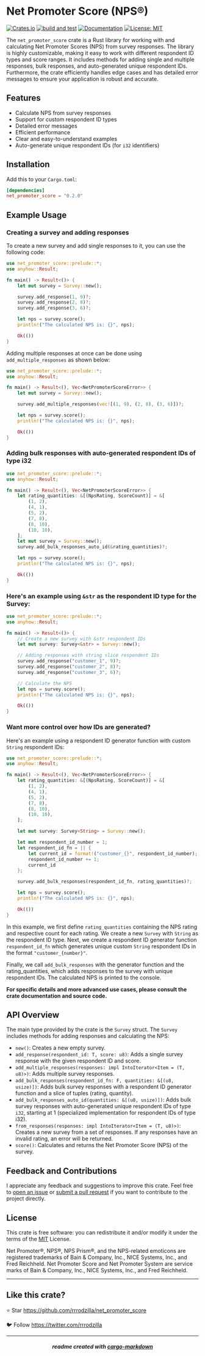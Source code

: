 # Net Promoter Score (NPS®) 
[![Crates.io](https://img.shields.io/crates/v/net_promoter_score.svg)](https://crates.io/crates/net_promoter_score) [![build and test](https://github.com/rrrodzilla/net_promoter_score/actions/workflows/build%20and%20test.yml/badge.svg)](https://github.com/rrrodzilla/net_promoter_score/actions/workflows/build%20and%20test.yml) [![Documentation](https://docs.rs/net_promoter_score/badge.svg)](https://docs.rs/net_promoter_score) [![License: MIT](https://img.shields.io/badge/License-MIT-green.svg)](https://choosealicense.com/licenses/mit/)

The `net_promoter_score` crate is a Rust library for working with and calculating Net Promoter Scores (NPS) from survey responses. The library is highly customizable, making it easy to work with different respondent ID types and score ranges. It includes methods for adding single and multiple responses, bulk responses, and auto-generated unique respondent IDs. Furthermore, the crate efficiently handles edge cases and has detailed error messages to ensure your application is robust and accurate.

## Features

- Calculate NPS from survey responses
- Support for custom respondent ID types
- Detailed error messages
- Efficient performance
- Clear and easy-to-understand examples
- Auto-generate unique respondent IDs (for `i32` identifiers)

## Installation

Add this to your `Cargo.toml`:

```toml
[dependencies]
net_promoter_score = "0.2.0"
```

## Example Usage

### Creating a survey and adding responses

To create a new survey and add single responses to it, you can use the following code:

```rust
use net_promoter_score::prelude::*;
use anyhow::Result;

fn main() -> Result<()> {
    let mut survey = Survey::new();

    survey.add_response(1, 9)?;
    survey.add_response(2, 8)?;
    survey.add_response(3, 6)?;

    let nps = survey.score();
    println!("The calculated NPS is: {}", nps);

    Ok(())
}
```

Adding multiple responses at once can be done using `add_multiple_responses` as shown below:

```rust
use net_promoter_score::prelude::*;
use anyhow::Result;

fn main() -> Result<(), Vec<NetPromoterScoreError>> {
    let mut survey = Survey::new();

    survey.add_multiple_responses(vec![(1, 9), (2, 8), (3, 6)])?;

    let nps = survey.score();
    println!("The calculated NPS is: {}", nps);

    Ok(())
}
```

### Adding bulk responses with auto-generated respondent IDs of type i32

```rust
use net_promoter_score::prelude::*;
use anyhow::Result;

fn main() -> Result<(), Vec<NetPromoterScoreError>> {
    let rating_quantities: &[(NpsRating, ScoreCount)] = &[
        (1, 2),
        (4, 1),
        (5, 2),
        (7, 8),
        (8, 10),
        (10, 10),
    ];
    let mut survey = Survey::new();
    survey.add_bulk_responses_auto_id(&rating_quantities)?;

    let nps = survey.score();
    println!("The calculated NPS is: {}", nps);

    Ok(())
}
```
### Here's an example using `&str` as the respondent ID type for the Survey:

```rust
use net_promoter_score::prelude::*;
use anyhow::Result;

fn main() -> Result<()> {
    // Create a new survey with &str respondent IDs
    let mut survey: Survey<&str> = Survey::new();

    // Adding responses with string slice respondent IDs
    survey.add_response("customer_1", 9)?;
    survey.add_response("customer_2", 8)?;
    survey.add_response("customer_3", 6)?;

    // Calculate the NPS
    let nps = survey.score();
    println!("The calculated NPS is: {}", nps);

    Ok(())
}
```

### Want more control over how IDs are generated?
Here's an example using a respondent ID generator function with custom `String` respondent IDs:

```rust
use net_promoter_score::prelude::*;
use anyhow::Result;

fn main() -> Result<(), Vec<NetPromoterScoreError>> {
    let rating_quantities: &[(NpsRating, ScoreCount)] = &[
        (1, 2),
        (4, 1),
        (5, 2),
        (7, 8),
        (8, 10),
        (10, 10),
    ];

    let mut survey: Survey<String> = Survey::new();

    let mut respondent_id_number = 1;
    let respondent_id_fn = || {
        let current_id = format!("customer_{}", respondent_id_number);
        respondent_id_number += 1;
        current_id
    };

    survey.add_bulk_responses(respondent_id_fn, rating_quantities)?;

    let nps = survey.score();
    println!("The calculated NPS is: {}", nps);

    Ok(())
}
```

In this example, we first define `rating_quantities` containing the NPS rating and respective count for each rating. We create a new `Survey` with `String` as the respondent ID type. Next, we create a respondent ID generator function `respondent_id_fn` which generates unique custom `String` respondent IDs in the format `"customer_{number}"`.

Finally, we call `add_bulk_responses` with the generator function and the rating_quantities, which adds responses to the survey with unique respondent IDs. The calculated NPS is printed to the console.


**For specific details and more advanced use cases, please consult the crate documentation and source code.**

## API Overview

The main type provided by the crate is the `Survey` struct. The `Survey` includes methods for adding responses and calculating the NPS:

- `new()`: Creates a new empty survey.
- `add_response(respondent_id: T, score: u8)`: Adds a single survey response with the given respondent ID and score.
- `add_multiple_responses(responses: impl IntoIterator<Item = (T, u8)>)`: Adds multiple survey responses.
- `add_bulk_responses(respondent_id_fn: F, quantities: &[(u8, usize)])`: Adds bulk survey responses with a respondent ID generator function and a slice of tuples (rating, quantity).
- `add_bulk_responses_auto_id(quantities: &[(u8, usize)])`: Adds bulk survey responses with auto-generated unique respondent IDs of type `i32`, starting at 1 (specialized implementation for respondent IDs of type i32).
- `from_responses(responses: impl IntoIterator<Item = (T, u8)>)`: Creates a new survey from a set of responses. If any responses have an invalid rating, an error will be returned.
- `score()`: Calculates and returns the Net Promoter Score (NPS) of the survey.

## Feedback and Contributions

I appreciate any feedback and suggestions to improve this crate. Feel free to [open an issue](https://github.com/rrrodzilla/net_promoter_score/issues/new) or [submit a pull request](https://github.com/rrrodzilla/net_promoter_score/compare) if you want to contribute to the project directly.

## License

This crate is free software: you can redistribute it and/or modify it under the terms of the [MIT](https://choosealicense.com/licenses/mit) License.

Net Promoter®, NPS®, NPS Prism®, and the NPS-related emoticons are registered trademarks of Bain & Company, Inc., NICE Systems, Inc., and Fred Reichheld. Net Promoter Score and Net Promoter System are service marks of Bain & Company, Inc., NICE Systems, Inc., and Fred Reichheld.

---

## Like this crate?

⭐ Star     https://github.com/rrrodzilla/net_promoter_score

🐦 Follow   https://twitter.com/rrrodzilla

---

<h5 align="center">readme created with <a href="https://crates.io/crates/cargo-markdown">cargo-markdown</a></h5>
